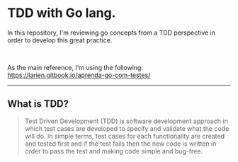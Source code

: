 # TDD with Go lang.

In this repository, I'm reviewing go concepts from a TDD perspective in order to develop this great practice.

<br>

As the main reference, I'm using the following: https://larien.gitbook.io/aprenda-go-com-testes/

<hr>

## What is TDD?
> Test Driven Development (TDD) is software development approach in which test cases are developed to specify and validate what the code will do. 
In simple terms, test cases for each functionality are created and tested first and if the test fails then the new code is written in order to pass 
the test and making code simple and bug-free.
